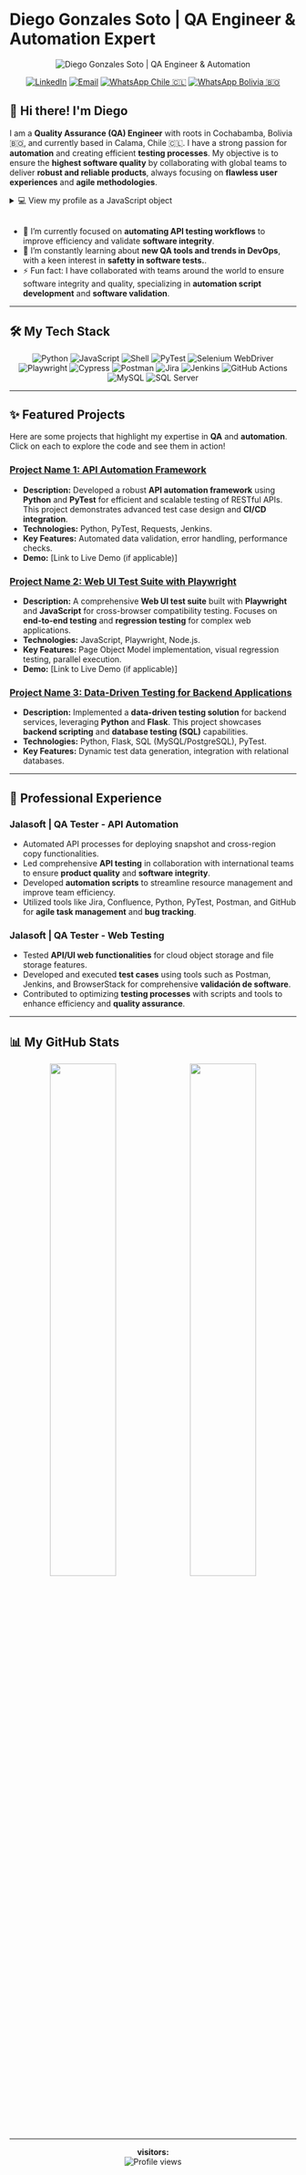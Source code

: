 # Diego Gonzales Soto | QA Engineer & Automation Expert

<p align="center">
  <img src="https://scontent-scl2-1.xx.fbcdn.net/v/t39.30808-6/467508184_122117520728408731_1230028583776516827_n.jpg?_nc_cat=106&ccb=1-7&_nc_sid=cc71e4&_nc_ohc=zioF-OdshLkQ7kNvwHo4Tta&_nc_oc=Adm-fp4MdejPiOL5fT1KunuXjOypmlhnLcuRPZ-C9v8c6o_3T-YmhQCpCfvXpvHAvDb4TmYSdWUskMzCqFpQT3Oi&_nc_zt=23&_nc_ht=scontent-scl2-1.xx&_nc_gid=1F4pSvE2gXUbDvpPOkNgZw&oh=00_AfSXggapg9vTxPj6d4P2YgP3lmSztKwZ1lC2xXZ-vi2Z3Q&oe=687DDC77" alt="Diego Gonzales Soto | QA Engineer & Automation"/>
</p>

<p align="center">
  <a href="https://www.linkedin.com/in/diego-gonzales-soto/"><img src="https://img.shields.io/badge/LinkedIn-0077B5?style=for-the-badge&logo=linkedin&logoColor=white" alt="LinkedIn"></a>
  <a href="mailto:dgsoto.testing.bo@gmail.com"><img src="https://img.shields.io/badge/Email-D14836?style=for-the-badge&logo=gmail&logoColor=white" alt="Email"></a>
<a href="https://wa.me/56966840210" target="_blank"><img src="https://img.shields.io/badge/WhatsApp-25D366?style=for-the-badge&logo=whatsapp&logoColor=white" alt="WhatsApp Chile"> 🇨🇱</a>
  <a href="https://wa.me/59165242442" target="_blank"><img src="https://img.shields.io/badge/WhatsApp-25D366?style=for-the-badge&logo=whatsapp&logoColor=white" alt="WhatsApp Bolivia"> 🇧🇴</a>
</p>

## 👋 Hi there! I'm Diego

I am a **Quality Assurance (QA) Engineer** with roots in Cochabamba, Bolivia 🇧🇴, and currently based in Calama, Chile 🇨🇱. I have a strong passion for **automation** and creating efficient **testing processes**. My objective is to ensure the **highest software quality** by collaborating with global teams to deliver **robust and reliable products**, always focusing on **flawless user experiences** and **agile methodologies**.

<details>
<summary>💻 View my profile as a JavaScript object</summary>
<br>

```javascript
const diegoGonzalesSoto = {
    name: "Diego Gonzales Soto",
    title: "Quality Assurance Engineer | Test Automation Specialist",
    location: "Calama, Chile",
    availability: "Open to new opportunities",
    portfolioLink: "https://dgsoto.github.io/portfolio/",
    blogLink: "https://dgsoto.github.io/portfolio/blog",
    
    focusAreas: {
        automation: "API & Web UI Testing (PyTest, Selenium, Playwright, Cypress)",
        development: "Backend Scripting with Python (FastAPI, Flask)",
        data: "Web Scraping (Beautiful Soup, Scrapy) & Databases (SQL)",
        devops: "CI/CD Integration (Jenkins, GitHub Actions)"
    },

    testingExpertise: [
        "API Testing", "Web Application Testing", "Cross-Browser Compatibility Testing",
        "Back-end Testing", "Acceptance Testing", "Exploratory Testing", "Functional Testing",
        "Regression Testing", "Performance Testing", "White Box Testing", "Agile Methodologies", "Quality Assurance"
    ],

    techStack: {
        languages: ["Python", "JavaScript", "Shell", "SQL"],
        frameworks: ["PyTest", "FastAPI", "Flask", "Scrapy", "Selenium WebDriver", "Playwright", "Cypress"],
        tools: ["Postman", "Selenium", "Jira", "Confluence","Trello", "TestRail", "Git", "BrowserStack"],
        infrastructure: ["Jenkins", "GitHub Actions", "MySQL", "SQL Server"]
    },

    softSkills: [
        "Proactive Problem-Solving", "Meticulous Attention to Detail",
        "Agile & Adaptable Mindset", "Clear & Effective Communication"
    ],

    mission: `To build world-class quality gates for software products
              through robust automation, deep technical analysis, and
              a passion for flawless user experiences.`
};

console.info(diegoGonzalesSoto);
```
</details>

<br>

*   🔭 I’m currently focused on **automating API testing workflows** to improve efficiency and validate **software integrity**.
*   🌱 I’m constantly learning about **new QA tools and trends in DevOps**, with a keen interest in **safetty in software tests.**.
*   ⚡ Fun fact: I have collaborated with teams around the world to ensure software integrity and quality, specializing in **automation script development** and **software validation**.

---

## 🛠️ My Tech Stack

<p align="center">
  <img src="https://img.shields.io/badge/Python-3776AB?style=for-the-badge&logo=python&logoColor=white" alt="Python"/>
  <img src="https://img.shields.io/badge/JavaScript-F7DF1E?style=for-the-badge&logo=javascript&logoColor=black" alt="JavaScript"/>
  <img src="https://img.shields.io/badge/Shell_Script-121011?style=for-the-badge&logo=gnu-bash&logoColor=white" alt="Shell"/>
  <img src="https://img.shields.io/badge/PyTest-0A9EDC?style=for-the-badge&logo=pytest&logoColor=white" alt="PyTest"/>
  <img src="https://img.shields.io/badge/Selenium-43B02A?style=for-the-badge&logo=selenium&logoColor=white" alt="Selenium WebDriver"/>
  <img src="https://img.shields.io/badge/Playwright-212A2F?style=for-the-badge&logo=playwright&logoColor=white" alt="Playwright"/>
  <img src="https://img.shields.io/badge/Cypress-17202C?style=for-the-badge&logo=cypress&logoColor=white" alt="Cypress"/>
  <img src="https://img.shields.io/badge/Postman-FF6C37?style=for-the-badge&logo=postman&logoColor=white" alt="Postman"/>
  <img src="https://img.shields.io/badge/Jira-0052CC?style=for-the-badge&logo=jira&logoColor=white" alt="Jira"/>
  <img src="https://img.shields.io/badge/Jenkins-D24939?style=for-the-badge&logo=jenkins&logoColor=white" alt="Jenkins"/>
  <img src="https://img.shields.io/badge/GitHub_Actions-2088FF?style=for-the-badge&logo=github-actions&logoColor=white" alt="GitHub Actions"/>
  <img src="https://img.shields.io/badge/MySQL-4479A1?style=for-the-badge&logo=mysql&logoColor=white" alt="MySQL"/>
  <img src="https://img.shields.io/badge/Microsoft_SQL_Server-CC2927?style=for-the-badge&logo=microsoft-sql-server&logoColor=white" alt="SQL Server"/>
</p>

---

## ✨ Featured Projects

Here are some projects that highlight my expertise in **QA** and **automation**. Click on each to explore the code and see them in action!

### [Project Name 1: API Automation Framework](https://github.com/dgsoto/your-first-project-name)
* **Description:** Developed a robust **API automation framework** using **Python** and **PyTest** for efficient and scalable testing of RESTful APIs. This project demonstrates advanced test case design and **CI/CD integration**.
* **Technologies:** Python, PyTest, Requests, Jenkins.
* **Key Features:** Automated data validation, error handling, performance checks.
* **Demo:** [Link to Live Demo (if applicable)]

### [Project Name 2: Web UI Test Suite with Playwright](https://github.com/dgsoto/your-second-project-name)
* **Description:** A comprehensive **Web UI test suite** built with **Playwright** and **JavaScript** for cross-browser compatibility testing. Focuses on **end-to-end testing** and **regression testing** for complex web applications.
* **Technologies:** JavaScript, Playwright, Node.js.
* **Key Features:** Page Object Model implementation, visual regression testing, parallel execution.
* **Demo:** [Link to Live Demo (if applicable)]

### [Project Name 3: Data-Driven Testing for Backend Applications](https://github.com/dgsoto/your-third-project-name)
* **Description:** Implemented a **data-driven testing solution** for backend services, leveraging **Python** and **Flask**. This project showcases **backend scripting** and **database testing (SQL)** capabilities.
* **Technologies:** Python, Flask, SQL (MySQL/PostgreSQL), PyTest.
* **Key Features:** Dynamic test data generation, integration with relational databases.

---

## 💼 Professional Experience

### **Jalasoft | QA Tester - API Automation**
*   Automated API processes for deploying snapshot and cross-region copy functionalities.
*   Led comprehensive **API testing** in collaboration with international teams to ensure **product quality** and **software integrity**.
*   Developed **automation scripts** to streamline resource management and improve team efficiency.
*   Utilized tools like Jira, Confluence, Python, PyTest, Postman, and GitHub for **agile task management** and **bug tracking**.

### **Jalasoft | QA Tester - Web Testing**
*   Tested **API/UI web functionalities** for cloud object storage and file storage features.
*   Developed and executed **test cases** using tools such as Postman, Jenkins, and BrowserStack for comprehensive **validación de software**.
*   Contributed to optimizing **testing processes** with scripts and tools to enhance efficiency and **quality assurance**.

---

## 📊 My GitHub Stats

<p align="center">
  <img width="48%" src="https://github-readme-stats.vercel.app/api?username=dgsoto&show_icons=true&include_all_commits=true&count_private=true&theme=dark" />
  <img width="48%" src="https://github-readme-stats.vercel.app/api/top-langs/?username=dgsoto&layout=compact&theme=dark" />
</p>

---
<p align="center">
  <b> visitors: </b> <br>
  <img src="https://komarev.com/ghpvc/?username=dgsoto" alt="Profile views" />
</p>
